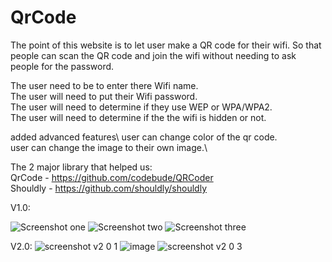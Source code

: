 # QrCode
The point of this website is to let user make a QR code for their wifi. So that people can scan the QR code and join the wifi without needing to ask people for the password.

The user need to be to enter there Wifi name.\
The user will need to put their Wifi password.\
The user will need to determine if they use WEP or WPA/WPA2.\
The user will need to determine if the the wifi is hidden or not.

added advanced features\ 
user can change color of the qr code.\
user can change the image to their own image.\

The 2 major library that helped us:\
QrCode - https://github.com/codebude/QRCoder
\
Shouldly - https://github.com/shouldly/shouldly

V1.0:

![Screenshot one](https://user-images.githubusercontent.com/37791942/230431309-f86d8750-ba78-4a52-8a23-f036e269025a.png)
![Screenshot two](https://user-images.githubusercontent.com/37791942/230431584-1faa829a-b659-4567-af0c-c56598aade34.png)
![Screenshot three](https://user-images.githubusercontent.com/37791942/230432077-c757094f-991a-4c2d-bea7-9a8e27d4fa62.png)

V2.0:
![screenshot v2 0 1](https://user-images.githubusercontent.com/37791942/230694473-e3e03a3c-7992-4943-b70b-f15ca2972875.png)
![image](https://user-images.githubusercontent.com/37791942/230694409-5783aab8-952a-4163-ab65-a31f78cd1102.png)
![screenshot v2 0 3](https://user-images.githubusercontent.com/37791942/230694452-cc083fc2-06bf-4723-befb-91570ceb708d.png)
